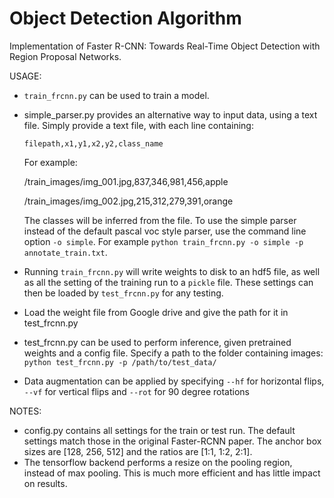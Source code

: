 # Object Detection Algorithm
Implementation of Faster R-CNN: Towards Real-Time Object Detection with Region Proposal Networks.




USAGE:
- `train_frcnn.py` can be used to train a model.
- simple_parser.py provides an alternative way to input data, using a text file. Simply provide a text file, with each
line containing:

    `filepath,x1,y1,x2,y2,class_name`

    For example:

    /train_images/img_001.jpg,837,346,981,456,apple
    
    /train_images/img_002.jpg,215,312,279,391,orange

    The classes will be inferred from the file. To use the simple parser instead of the default pascal voc style parser,
    use the command line option `-o simple`. For example `python train_frcnn.py -o simple -p annotate_train.txt`.

- Running `train_frcnn.py` will write weights to disk to an hdf5 file, as well as all the setting of the training run to a `pickle` file. These
settings can then be loaded by `test_frcnn.py` for any testing.

- Load the weight file from Google drive and give the path for it in test_frcnn.py 

- test_frcnn.py can be used to perform inference, given pretrained weights and a config file. Specify a path to the folder containing
images:
    `python test_frcnn.py -p /path/to/test_data/`
- Data augmentation can be applied by specifying `--hf` for horizontal flips, `--vf` for vertical flips and `--rot` for 90 degree rotations

NOTES:
- config.py contains all settings for the train or test run. The default settings match those in the original Faster-RCNN
paper. The anchor box sizes are [128, 256, 512] and the ratios are [1:1, 1:2, 2:1].
- The tensorflow backend performs a resize on the pooling region, instead of max pooling. This is much more efficient and has little impact on results.



